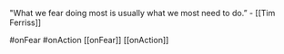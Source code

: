 "What we fear doing most is usually what we most need to do.” - [[Tim Ferriss]] 

#onFear #onAction
[[onFear]] [[onAction]]